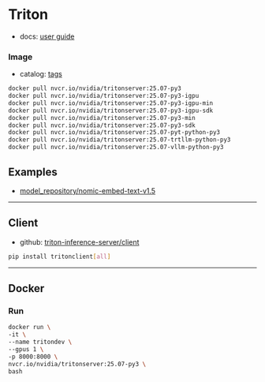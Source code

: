 # Triton

- docs: [user guide](https://docs.nvidia.com/deeplearning/triton-inference-server/user-guide/docs/contents.html)

### Image

- catalog: [tags](https://catalog.ngc.nvidia.com/orgs/nvidia/containers/tritonserver/tags)

```bash
docker pull nvcr.io/nvidia/tritonserver:25.07-py3
docker pull nvcr.io/nvidia/tritonserver:25.07-py3-igpu
docker pull nvcr.io/nvidia/tritonserver:25.07-py3-igpu-min
docker pull nvcr.io/nvidia/tritonserver:25.07-py3-igpu-sdk
docker pull nvcr.io/nvidia/tritonserver:25.07-py3-min
docker pull nvcr.io/nvidia/tritonserver:25.07-py3-sdk
docker pull nvcr.io/nvidia/tritonserver:25.07-pyt-python-py3
docker pull nvcr.io/nvidia/tritonserver:25.07-trtllm-python-py3
docker pull nvcr.io/nvidia/tritonserver:25.07-vllm-python-py3
```

## Examples

- [model_repository/nomic-embed-text-v1.5](../model_repository/nomic-embed-text-v1.5/README.md)

---

## Client

- github: [triton-inference-server/client](https://github.com/triton-inference-server/client)

```bash
pip install tritonclient[all]
```

---

## Docker

### Run

```bash
docker run \
-it \
--name tritondev \
--gpus 1 \
-p 8000:8000 \
nvcr.io/nvidia/tritonserver:25.07-py3 \
bash
```

